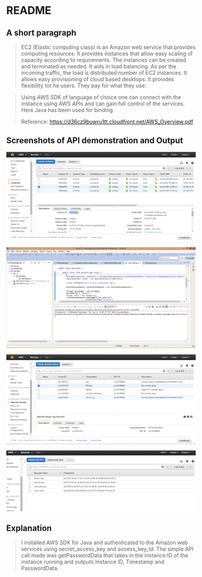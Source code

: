 README
======

A short paragraph
-----------------
> EC2 (Elastic computing class) is an Amazon web 
service that provides computing resources. It 
provides instances that allow easy scaling of 
capacity according to requirements. The instances 
can be created and terminated as needed. It aids in
load balancing. As per the incoming traffic, 
the load is distributed number of EC2 instances. 
It allows easy provisioning of cloud based desktops.
It provides flexibility tot he users. They pay for 
what they use.

> Using AWS SDK of language of choice one can connect with the instance using AWS APIs
and can gain full control of the services. Here Java has been used for binding.

> Reference: https://d36cz9buwru1tt.cloudfront.net/AWS_Overview.pdf

Screenshots of API demonstration and Output
-------------------------------------------
![Alt text][id1]

![Alt text][id2]

![Alt text][id3]

![Alt text][id4]


[id1]: https://github.com/parulpep/Devo/blob/master/instanceSnapshotAWS.PNG "Running instance used for API call"

[id2]: https://github.com/parulpep/Devo/blob/master/output_snapshot.PNG "Output showing authentication and API call"

[id3]: https://github.com/parulpep/Devo/blob/master/securityGroup.PNG "Security group used in program"

[id4]: https://github.com/parulpep/Devo/blob/master/keypairs_snapshot.PNG "Key pairs used in program"

Explanation
-----------
> I installed AWS SDK for Java and authenticated 
to the Amazon web services using secret_access_key 
and access_key_Id. The simple API call made was getPasswordData
that takes in the instance ID of the instance running and outputs 
Instance ID, Timestamp and PasswordData.
